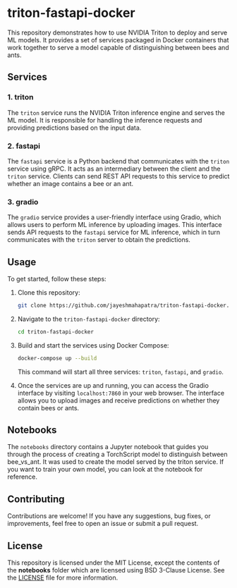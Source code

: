 # triton-fastapi-docker

This repository demonstrates how to use NVIDIA Triton to deploy and serve ML models. It provides a set of services packaged in Docker containers that work together to serve a model capable of distinguishing between bees and ants.

## Services

### 1. triton

The `triton` service runs the NVIDIA Triton inference engine and serves the ML model. It is responsible for handling the inference requests and providing predictions based on the input data.

### 2. fastapi

The `fastapi` service is a Python backend that communicates with the `triton` service using gRPC. It acts as an intermediary between the client and the `triton` service. Clients can send REST API requests to this service to predict whether an image contains a bee or an ant.

### 3. gradio

The `gradio` service provides a user-friendly interface using Gradio, which allows users to perform ML inference by uploading images. This interface sends API requests to the `fastapi` service for ML inference, which in turn communicates with the `triton` server to obtain the predictions.

## Usage

To get started, follow these steps:

1. Clone this repository:
   ```bash
   git clone https://github.com/jayeshmahapatra/triton-fastapi-docker.git
   ```

2. Navigate to the `triton-fastapi-docker` directory:
   ```bash
   cd triton-fastapi-docker
   ```

3. Build and start the services using Docker Compose:
   ```bash
   docker-compose up --build
   ```

   This command will start all three services: `triton`, `fastapi`, and `gradio`.

4. Once the services are up and running, you can access the Gradio interface by visiting `localhost:7860` in your web browser. The interface allows you to upload images and receive predictions on whether they contain bees or ants.

## Notebooks

The `notebooks` directory contains a Jupyter notebook that guides you through the process of creating a TorchScript model to distinguish between bee_vs_ant. It was used to create the model served by the triton service. If you want to train your own model, you can look at the notebook for reference.

## Contributing

Contributions are welcome! If you have any suggestions, bug fixes, or improvements, feel free to open an issue or submit a pull request.

## License

This repository is licensed under the MIT License, except the contents of the **notebooks** folder which are licensed using BSD 3-Clause License. See the [LICENSE](LICENSE) file for more information.
